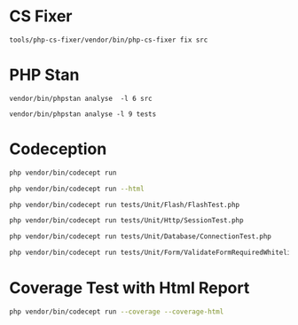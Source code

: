 # CS Fixer

```shell
tools/php-cs-fixer/vendor/bin/php-cs-fixer fix src
```

# PHP Stan

```shell
vendor/bin/phpstan analyse  -l 6 src
```

```shell
vendor/bin/phpstan analyse -l 9 tests
```

# Codeception

```bash
php vendor/bin/codecept run
```

```bash
php vendor/bin/codecept run --html
```


```bash
php vendor/bin/codecept run tests/Unit/Flash/FlashTest.php

```

```bash
php vendor/bin/codecept run tests/Unit/Http/SessionTest.php

```

```bash
php vendor/bin/codecept run tests/Unit/Database/ConnectionTest.php
```

```bash
php vendor/bin/codecept run tests/Unit/Form/ValidateFormRequiredWhitelistTest.php
```

# Coverage Test with Html Report

``` bash
php vendor/bin/codecept run --coverage --coverage-html 
```